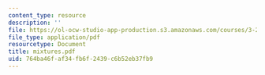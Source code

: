 ```yaml
---
content_type: resource
description: ''
file: https://ol-ocw-studio-app-production.s3.amazonaws.com/courses/3-20-materials-at-equilibrium-sma-5111-fall-2003/764ba46faf34fb6f2439c6b52eb37fb9_mixtures.pdf
file_type: application/pdf
resourcetype: Document
title: mixtures.pdf
uid: 764ba46f-af34-fb6f-2439-c6b52eb37fb9
---
```

